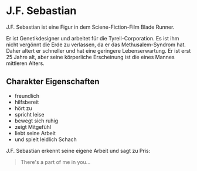 # J.F. Sebastian

J.F. Sebastian ist eine Figur in dem Sciene-Fiction-Film Blade Runner.

Er ist Genetikdesigner und arbeitet für die Tyrell-Corporation.
Es ist ihm nicht vergönnt die Erde zu verlassen,
da er das Methusalem-Syndrom hat.
Daher altert er schneller und hat eine geringere Lebenserwartung.
Er ist erst 25 Jahre alt, aber seine körperliche Erscheinung
ist die eines Mannes mittleren Alters.


## Charakter Eigenschaften
* freundlich
* hilfsbereit
* hört zu
* spricht leise
* bewegt sich ruhig
* zeigt Mitgefühl
* liebt seine Arbeit
* und spielt leidlich Schach


J.F. Sebastian erkennt seine eigene Arbeit und sagt zu Pris:

> There's a part of me in you...
